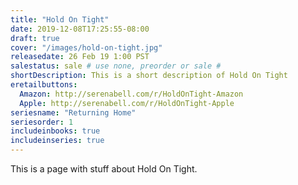 ```yaml
---
title: "Hold On Tight"
date: 2019-12-08T17:25:55-08:00
draft: true
cover: "/images/hold-on-tight.jpg"
releasedate: 26 Feb 19 1:00 PST
salestatus: sale # use none, preorder or sale # 
shortDescription: This is a short description of Hold On Tight
eretailbuttons:
  Amazon: http://serenabell.com/r/HoldOnTight-Amazon
  Apple: http://serenabell.com/r/HoldOnTight-Apple
seriesname: "Returning Home" 
seriesorder: 1
includeinbooks: true
includeinseries: true
---
```


This is a page with stuff about Hold On Tight. 
